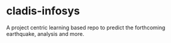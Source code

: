 # cladis-infosys
A project centric learning based repo to predict the forthcoming earthquake, analysis and more.
